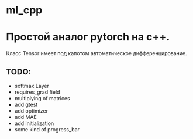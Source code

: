 # ml_cpp
# Простой аналог pytorch на c++.
Класс Tensor имеет под капотом автоматическое дифференцирование.

## TODO:
- softmax Layer
- requires_grad field
- multiplying of matrices
- add gtest
- add optimizer
- add MAE
- add initialization
- some kind of progress_bar

